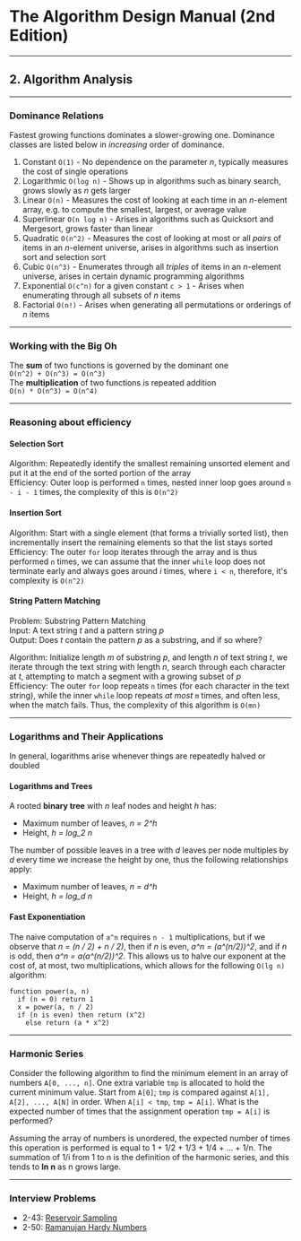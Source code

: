 # The Algorithm Design Manual (2nd Edition)

----
## 2. Algorithm Analysis

----
### Dominance Relations
Fastest growing functions dominates a slower-growing one. Dominance classes are listed below in *increasing* order of dominance.  
1. Constant `O(1)` - No dependence on the parameter *n*, typically measures the cost of single operations
2. Logarithmic `O(log n)` - Shows up in algorithms such as binary search, grows slowly as *n* gets larger
3. Linear `O(n)` - Measures the cost of looking at each time in an *n*-element array, e.g. to compute the smallest, largest, or average value
4. Superlinear `O(n log n)` - Arises in algorithms such as Quicksort and Mergesort, grows faster than linear
5. Quadratic `O(n^2)` - Measures the cost of looking at most or all *pairs* of items in an *n*-element universe, arises in algorithms such as insertion sort and selection sort
6. Cubic `O(n^3)` - Enumerates through all *triples* of items in an *n*-element universe, arises in certain dynamic programming algorithms
7. Exponential `O(c^n)` for a given constant `c > 1` - Arises when enumerating through all subsets of *n* items
8. Factorial `O(n!)` - Arises when generating all permutations or orderings of *n* items

----
### Working with the Big Oh
The **sum** of two functions is governed by the dominant one  
`O(n^2) + O(n^3) = O(n^3)`  
The **multiplication** of two functions is repeated addition  
`O(n) * O(n^3) = O(n^4)`

----
### Reasoning about efficiency

#### Selection Sort
Algorithm: Repeatedly identify the smallest remaining unsorted element and put it at the end of the sorted portion of the array  
Efficiency: Outer loop is performed `n` times, nested inner loop goes around `n - i - 1` times, the complexity of this is `O(n^2)`

#### Insertion Sort
Algorithm: Start with a single element (that forms a trivially sorted list), then incrementally insert the remaining elements so that the list stays sorted  
Efficiency: The outer `for` loop iterates through the array and is thus performed `n` times, we can assume that the inner `while` loop does not terminate early and always goes around *i* times, where `i < n`, therefore, it's complexity is `O(n^2)`

#### String Pattern Matching
Problem: Substring Pattern Matching  
Input: A text string *t* and a pattern string *p*  
Output: Does *t* contain the pattern *p* as a substring, and if so where?  

Algorithm: Initialize length *m* of substring *p*, and length *n* of text string *t*, we iterate through the text string with length *n*, search through each character at *t*, attempting to match a segment with a growing subset of *p*  
Efficiency: The outer `for` loop repeats `n` times (for each character in the text string), while the inner `while` loop repeats *at most* `m` times, and often less, when the match fails. Thus, the complexity of this algorithm is `O(mn)`

----
### Logarithms and Their Applications
In general, logarithms arise whenever things are repeatedly halved or doubled

#### Logarithms and Trees
A rooted **binary tree** with *n* leaf nodes and height *h* has:
- Maximum number of leaves, *n = 2^h*
- Height, *h = log_2 n*

The number of possible leaves in a tree with *d* leaves per node multiples by *d* every time we increase the height by one, thus the following relationships apply:
- Maximum number of leaves, *n = d^h*
- Height, *h = log_d n*

#### Fast Exponentiation
The naive computation of `a^n` requires `n - 1` multiplications, but if we observe that *n = (n / 2) + n / 2)*, then if *n* is even, *a^n = (a^(n/2))^2*, and if *n* is odd, then *a^n = a(a^(n/2))^2*. This allows us to halve our exponent at the cost of, at most, two multiplications, which allows for the following `O(lg n)` algorithm:
```
function power(a, n)
  if (n = 0) return 1
  x = power(a, n / 2)
  if (n is even) then return (x^2)
    else return (a * x^2)
```

----
### Harmonic Series
Consider the following algorithm to find the minimum element in an array of numbers `A[0, ..., n]`. One extra variable `tmp` is allocated to hold the current minimum value. Start from `A[0]`; `tmp` is compared against `A[1], A[2], ..., A[N]` in order. When `A[i] < tmp`, `tmp = A[i]`. What is the expected number of times that the assignment operation `tmp = A[i]` is performed?  

Assuming the array of numbers is unordered, the expected number of times this operation is performed is equal to 1 + 1/2 + 1/3 + 1/4 + ... + 1/n. The summation of 1/i from 1 to n is the definition of the harmonic series, and this tends to **ln n** as n grows large.

----
### Interview Problems
- 2-43: [Reservoir Sampling](https://github.com/chrswt/algorist/blob/master/src/2-43-reservoirSampling.js)
- 2-50: [Ramanujan Hardy Numbers](https://github.com/chrswt/algorist/blob/master/src/2-50-ramanujanHardy.js)